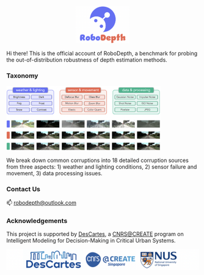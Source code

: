 <p align="middle">
  <img src="figs/logo.png" width="28%">
</p>

Hi there! This is the official account of RoboDepth, a benchmark for probing the out-of-distribution robustness of depth estimation methods.

### Taxonomy
<p align="left">
  <img src="figs/taxonomy.png" width="80%">
</p>
We break down common corruptions into 18 detailed corruption sources from three aspects: 1) weather and lighting conditions, 2) sensor failure and movement, 3) data processing issues.

### Contact Us
📫 robodepth@outlook.com

### Acknowledgements
This project is supported by [DesCartes](https://descartes.cnrsatcreate.cnrs.fr/), a [CNRS@CREATE](https://www.cnrsatcreate.cnrs.fr/) program on Intelligent Modeling for Decision-Making in Critical Urban Systems.

<p align="middle">
  <img src="figs/ack.png">
</p>

<!--
**RoboDepth/RoboDepth** is a ✨ _special_ ✨ repository because its `README.md` (this file) appears on your GitHub profile.

Here are some ideas to get you started:

- 🔭 I’m currently working on ...
- 🌱 I’m currently learning ...
- 👯 I’m looking to collaborate on ...
- 🤔 I’m looking for help with ...
- 💬 Ask me about ...
- 📫 How to reach me: ...
- 😄 Pronouns: ...
- ⚡ Fun fact: ...
-->
